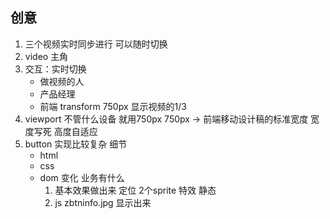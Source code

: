 ## 创意
1. 三个视频实时同步进行 可以随时切换
2. video 主角
3. 交互：实时切换
    - 做视频的人
    - 产品经理
    - 前端 transform
        750px 显示视频的1/3
4. viewport
    不管什么设备 就用750px
    750px -> 前端移动设计稿的标准宽度
    宽度写死 高度自适应
5. button 实现比较复杂
    细节
    - html
    - css
    - dom 变化
        业务有什么
        1. 基本效果做出来
            定位 2个sprite 特效 静态
        2. js
            zbtninfo.jpg 显示出来
